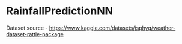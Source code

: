 # RainfallPredictionNN
Dataset source - https://www.kaggle.com/datasets/jsphyg/weather-dataset-rattle-package